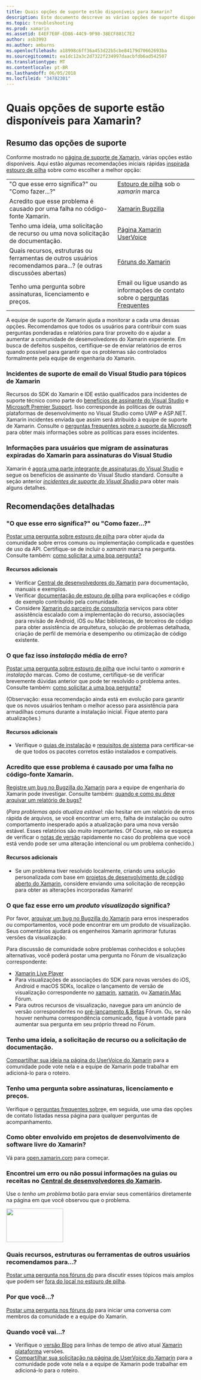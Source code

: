 ```yaml
---
title: Quais opções de suporte estão disponíveis para Xamarin?
description: Este documento descreve as várias opções de suporte disponíveis para desenvolvedores do Xamarin. Ele aborda o suporte por email, estouro de pilha e recursos adicionais.
ms.topic: troubleshooting
ms.prod: xamarin
ms.assetid: E4EF7E0F-ED86-44C9-9F98-38ECF881C7E2
author: asb3993
ms.author: amburns
ms.openlocfilehash: a18998c6ff36a453d22b5cbe84179d70662693ba
ms.sourcegitcommit: ea1dc12a3c2d7322f234997daacbfdb6ad542507
ms.translationtype: MT
ms.contentlocale: pt-BR
ms.lasthandoff: 06/05/2018
ms.locfileid: "34782301"
---
```

# <a name="what-support-options-are-available-for-xamarin"></a>Quais opções de suporte estão disponíveis para Xamarin?

## <a name="summary-of-support-options"></a>Resumo das opções de suporte

Conforme mostrado no [página de suporte de Xamarin](https://www.xamarin.com/support), várias opções estão disponíveis.  Aqui estão algumas recomendações iniciais rápidas [inspirada estouro de pilha](http://stackoverflow.com/help/product-support) sobre como escolher a melhor opção:

|   |   |
|---|---|
|"O que esse erro significa?" ou "Como fazer...?"|[Estouro de pilha](http://stackoverflow.com/questions/ask?tags=xamarin) sob o *xamarin* marca|
|Acredito que esse problema é causado por uma falha no código-fonte Xamarin.|[Xamarin Bugzilla](https://bugzilla.xamarin.com/page.cgi?id=bug-writing.html)|
|Tenho uma ideia, uma solicitação de recurso ou uma nova solicitação de documentação.|[Página Xamarin UserVoice](https://xamarin.uservoice.com)|
|Quais recursos, estruturas ou ferramentas de outros usuários recomendamos para...? (e outras discussões abertas)|[Fóruns do Xamarin](https://forums.xamarin.com)|
|Tenho uma pergunta sobre assinaturas, licenciamento e preços.|Email ou ligue usando as informações de contato sobre o [perguntas Frequentes](https://www.xamarin.com/faq)|

A equipe de suporte de Xamarin ajuda a monitorar a cada uma dessas opções.  Recomendamos que todos os usuários para contribuir com suas perguntas ponderadas e relatórios para tirar proveito do e ajudar a aumentar a comunidade de desenvolvedores do Xamarin experiente.  Em busca de defeitos suspeitos, certifique-se de enviar relatórios de erros quando possível para garantir que os problemas são controlados formalmente pela equipe de engenharia do Xamarin.

<a name="Visual_Studio_email_support_incidents_for_Xamarin_topics"/>

### <a name="visual-studio-email-support-incidents-for-xamarin-topics"></a>Incidentes de suporte de email do Visual Studio para tópicos de Xamarin

Recursos do SDK do Xamarin e IDE estão qualificados para incidentes de suporte técnico como parte do [benefícios de assinante do Visual Studio](https://msdn.microsoft.com/subscriptions/bb266240) e [Microsoft Premier Support](https://www.microsoft.com/microsoftservices/support.aspx).  Isso corresponde às políticas de outras plataformas de desenvolvimento no Visual Studio como UWP e ASP.NET.  Xamarin incidentes enviada que assim será atribuído à equipe de suporte de Xamarin.  Consulte o [perguntas frequentes sobre o suporte da Microsoft](https://support.microsoft.com/gp/offerprophone) para obter mais informações sobre as políticas para esses incidentes.

### <a name="information-for-users-migrating-from-expired-xamarin-subscriptions-to-visual-studio-subscriptions"></a>Informações para usuários que migram de assinaturas expiradas do Xamarin para assinaturas do Visual Studio

Xamarin é [agora uma parte integrante de assinaturas do Visual Studio](https://blog.xamarin.com/xamarin-for-all/) e segue os benefícios de assinante do Visual Studio standard.  Consulte a seção anterior [ *incidentes de suporte do Visual Studio* ](#Visual_Studio_email_support_incidents_for_Xamarin_topics) para obter mais alguns detalhes.

## <a name="detailed-recommendations"></a>Recomendações detalhadas

### <a name="what-does-this-error-mean-or-how-do-i--"></a>"O que esse erro significa?" ou "Como fazer...?"

[Postar uma pergunta sobre estouro de pilha](http://stackoverflow.com/questions/ask?tags=xamarin) para obter ajuda da comunidade sobre erros comuns ou implementação complicada e questões de uso da API.  Certifique-se de incluir o _xamarin_ marca na pergunta.  Consulte também: [como solicitar a uma boa pergunta?](http://stackoverflow.com/help/how-to-ask)

#### <a name="additional-resources"></a>Recursos adicionais

-   Verificar [Central de desenvolvedores do Xamarin](/index.md) para documentação, manuais e exemplos.
-   Verificar [documentação de estouro de pilha](http://stackoverflow.com/documentation) para explicações e código de exemplo contribuído pela comunidade.
-   Considere [Xamarin do parceiro de consultoria](https://www.xamarin.com/consulting-partners) serviços para obter assistência escalado com a implementação do recurso, associações para revisão de Android, iOS ou Mac bibliotecas, de terceiros de código para obter assistência de arquitetura, solução de problemas detalhada, criação de perfil de memória e desempenho ou otimização de código existente.

### <a name="what-does-this-installation-error-mean"></a>O que faz isso _instalação_ média de erro?

[Postar uma pergunta sobre estouro de pilha](http://stackoverflow.com/questions/ask?tags=xamarin+installation) que inclui tanto o _xamarin_ e _instalação_ marcas.  Como de costume, certifique-se de verificar brevemente dúvidas anterior que pode ter resolvido o problema antes.  Consulte também: [como solicitar a uma boa pergunta?](http://stackoverflow.com/help/how-to-ask)

(Observação: essa recomendação ainda está em evolução para garantir que os novos usuários tenham o melhor acesso para assistência para armadilhas comuns durante a instalação inicial.  Fique atento para atualizações.)

#### <a name="additional-resources"></a>Recursos adicionais

-   Verifique o [guias de instalação](~/cross-platform/get-started/installation/index.md) e [requisitos de sistema](~/cross-platform/get-started/requirements.md) para certificar-se de que todos os pacotes corretos estão instalados e compatíveis.

### <a name="i-believe-this-problem-is-caused-by-a-defect-in-the-xamarin-source-code"></a>Acredito que esse problema é causado por uma falha no código-fonte Xamarin.

[Registre um bug no Bugzilla do Xamarin](https://bugzilla.xamarin.com/page.cgi?id=bug-writing.html) para a equipe de engenharia do Xamarin pode investigar.  Consulte também: [quando e como eu deve arquivar um relatório de bugs?](~/cross-platform/troubleshooting/questions/howto-file-bug.md)

(*Para problemas após atualiza estável*: não hesitar em um relatório de erros rápida de arquivos, se você encontrar um erro, falha de instalação ou outro comportamento inesperado após a atualização para uma nova versão estável.  Esses relatórios são muito importantes.  Of Course, não se esqueça de verificar o [notas de versão](https://developer.xamarin.com/releases/) rapidamente no caso do problema que você está vendo pode ser uma alteração intencional ou um problema conhecido.)

#### <a name="additional-resources"></a>Recursos adicionais

-   Se um problema tiver resolvido localmente, criando uma solução personalizada com base em [projetos de desenvolvimento de código aberto do Xamarin](http://open.xamarin.com/), considere enviando uma solicitação de recepção para obter as alterações incorporadas Xamarin!

### <a name="what-does-this-error-in-a-preview-product-mean"></a>O que faz esse erro um _produto visualização_ significa?

Por favor, [arquivar um bug no Bugzilla do Xamarin](https://bugzilla.xamarin.com/page.cgi?id=bug-writing.html) para erros inesperados ou comportamentos, você pode encontrar em um produto de visualização.  Seus comentários ajudará os engenheiros Xamarin aprimorar futuras versões da visualização.

Para discussão de comunidade sobre problemas conhecidos e soluções alternativas, você poderá postar uma pergunta no Fórum de visualização correspondente:

-   [Xamarin Live Player](https://forums.xamarin.com/categories/live-player)
-   Para visualizações de associações do SDK para novas versões do iOS, Android e macOS SDKs, localize o lançamento de versão de visualização correspondente no [xamarin](http://forums.xamarin.com/categories/android), [xamarin](http://forums.xamarin.com/categories/ios), ou [Xamarin.Mac ](http://forums.xamarin.com/categories/mac) Fórum.
-   Para outros recursos de visualização, navegue para um anúncio de versão correspondentes no [pré-lançamento & Betas](http://forums.xamarin.com/categories/xamarin-prerelease) Fórum.  Ou, se não houver nenhuma correspondência comunicado, fique à vontade para aumentar sua pergunta em seu próprio thread no Fórum.

### <a name="i-have-an-idea-feature-request-or-documentation-request"></a>Tenho uma ideia, a solicitação de recurso ou a solicitação de documentação.

[Compartilhar sua ideia na página do UserVoice do Xamarin](https://xamarin.uservoice.com) para a comunidade pode vote nela e a equipe de Xamarin pode trabalhar em adicioná-lo para o roteiro.

### <a name="i-have-a-question-about-subscriptions-licensing-or-pricing"></a>Tenho uma pergunta sobre assinaturas, licenciamento e preços.

Verifique o [perguntas frequentes sobre](https://www.xamarin.com/faq)e, em seguida, use uma das opções de contato listadas nessa página para qualquer perguntas de acompanhamento.

### <a name="how-do-i-get-involved-in-xamarins-open-source-development-projects"></a>Como obter envolvido em projetos de desenvolvimento de software livre do Xamarin?

Vá para [open.xamarin.com](http://open.xamarin.com/) para começar.

### <a name="i-found-a-mistake-or-missing-information-in-the-guides-or-recipes-on-the-xamarin-developer-centerindexmd"></a>Encontrei um erro ou não possui informações na guias ou receitas no [Central de desenvolvedores do Xamarin](/index.md).

Use o _tenho um problema_ botão para enviar seus comentários diretamente na página em que você observou que o problema.

[<img src="support-options-images/feedback.png" style="width: 152px; height: 90px;">](support-options-images/feedback.png)

### <a name="what-resources-frameworks-or-tools-do-other-users-recommend-for--"></a>Quais recursos, estruturas ou ferramentas de outros usuários recomendamos para...?

[Postar uma pergunta nos fóruns do](https://forums.xamarin.com/) para discutir esses tópicos mais amplos que podem ser [fora do local no estouro de pilha](http://stackoverflow.com/help/dont-ask).

### <a name="why-do-you--"></a>Por que você...?

[Postar uma pergunta nos fóruns do](https://forums.xamarin.com/) para iniciar uma conversa com membros da comunidade e a equipe do Xamarin.

### <a name="when-will-you--"></a>Quando você vai...?

-   Verifique o [versão Blog](http://releases.xamarin.com/) para linhas de tempo de ativo atual [Xamarin plataforma](https://www.xamarin.com/platform) versões.
-   [Compartilhar sua solicitação na página de UserVoice do Xamarin](https://xamarin.uservoice.com) para a comunidade pode vote nela e a equipe de Xamarin pode trabalhar em adicioná-lo para o roteiro.

